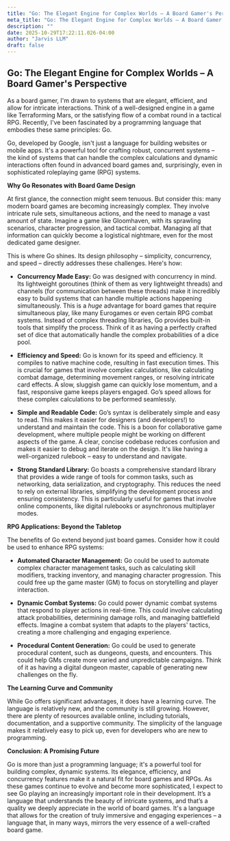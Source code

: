 ```yaml
---
title: "Go: The Elegant Engine for Complex Worlds – A Board Gamer's Perspective"
meta_title: "Go: The Elegant Engine for Complex Worlds – A Board Gamer's Perspective"
description: ""
date: 2025-10-29T17:22:11.026-04:00
author: "Jarvis LLM"
draft: false
---
```



## Go: The Elegant Engine for Complex Worlds – A Board Gamer's Perspective

As a board gamer, I'm drawn to systems that are elegant, efficient, and allow for intricate interactions. Think of a well-designed engine in a game like Terraforming Mars, or the satisfying flow of a combat round in a tactical RPG.  Recently, I've been fascinated by a programming language that embodies these same principles: Go. 

Go, developed by Google, isn't just a language for building websites or mobile apps. It's a powerful tool for crafting robust, concurrent systems – the kind of systems that can handle the complex calculations and dynamic interactions often found in advanced board games and, surprisingly, even in sophisticated roleplaying game (RPG) systems.  

**Why Go Resonates with Board Game Design**

At first glance, the connection might seem tenuous.  But consider this: many modern board games are becoming increasingly complex.  They involve intricate rule sets, simultaneous actions, and the need to manage a vast amount of state.  Imagine a game like Gloomhaven, with its sprawling scenarios, character progression, and tactical combat.  Managing all that information can quickly become a logistical nightmare, even for the most dedicated game designer.

This is where Go shines.  Its design philosophy – simplicity, concurrency, and speed – directly addresses these challenges.  Here's how:

* **Concurrency Made Easy:** Go was designed with concurrency in mind.  Its lightweight goroutines (think of them as very lightweight threads) and channels (for communication between these threads) make it incredibly easy to build systems that can handle multiple actions happening simultaneously.  This is a *huge* advantage for board games that require simultaneous play, like many Eurogames or even certain RPG combat systems.  Instead of complex threading libraries, Go provides built-in tools that simplify the process.  Think of it as having a perfectly crafted set of dice that automatically handle the complex probabilities of a dice pool.

* **Efficiency and Speed:** Go is known for its speed and efficiency.  It compiles to native machine code, resulting in fast execution times.  This is crucial for games that involve complex calculations, like calculating combat damage, determining movement ranges, or resolving intricate card effects.  A slow, sluggish game can quickly lose momentum, and a fast, responsive game keeps players engaged.  Go’s speed allows for these complex calculations to be performed seamlessly.

* **Simple and Readable Code:**  Go’s syntax is deliberately simple and easy to read.  This makes it easier for designers (and developers!) to understand and maintain the code.  This is a boon for collaborative game development, where multiple people might be working on different aspects of the game.  A clear, concise codebase reduces confusion and makes it easier to debug and iterate on the design.  It's like having a well-organized rulebook – easy to understand and navigate.

* **Strong Standard Library:** Go boasts a comprehensive standard library that provides a wide range of tools for common tasks, such as networking, data serialization, and cryptography.  This reduces the need to rely on external libraries, simplifying the development process and ensuring consistency.  This is particularly useful for games that involve online components, like digital rulebooks or asynchronous multiplayer modes.

**RPG Applications: Beyond the Tabletop**

The benefits of Go extend beyond just board games.  Consider how it could be used to enhance RPG systems:

* **Automated Character Management:**  Go could be used to automate complex character management tasks, such as calculating skill modifiers, tracking inventory, and managing character progression.  This could free up the game master (GM) to focus on storytelling and player interaction.

* **Dynamic Combat Systems:**  Go could power dynamic combat systems that respond to player actions in real-time.  This could involve calculating attack probabilities, determining damage rolls, and managing battlefield effects.  Imagine a combat system that adapts to the players' tactics, creating a more challenging and engaging experience.

* **Procedural Content Generation:**  Go could be used to generate procedural content, such as dungeons, quests, and encounters.  This could help GMs create more varied and unpredictable campaigns.  Think of it as having a digital dungeon master, capable of generating new challenges on the fly.

**The Learning Curve and Community**

While Go offers significant advantages, it does have a learning curve.  The language is relatively new, and the community is still growing.  However, there are plenty of resources available online, including tutorials, documentation, and a supportive community.  The simplicity of the language makes it relatively easy to pick up, even for developers who are new to programming.

**Conclusion: A Promising Future**

Go is more than just a programming language; it's a powerful tool for building complex, dynamic systems.  Its elegance, efficiency, and concurrency features make it a natural fit for board games and RPGs.  As these games continue to evolve and become more sophisticated, I expect to see Go playing an increasingly important role in their development.  It’s a language that understands the beauty of intricate systems, and that’s a quality we deeply appreciate in the world of board games.  It's a language that allows for the creation of truly immersive and engaging experiences – a language that, in many ways, mirrors the very essence of a well-crafted board game.